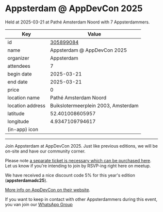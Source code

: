 # Appsterdam @ AppDevCon 2025
Held at 2025-03-21 at Pathé Amsterdam Noord with 7 Appsterdammers.
        
|Key|Value
|---|---|
|id|[305899084](https://www.meetup.com/appsterdam/events/305899084/)|
|name|Appsterdam @ AppDevCon 2025|
|organizer|Appsterdam|
|attendees|7|
|begin date|2025-03-21|
|end date|2025-03-21|
|price|0|
|location name|Pathé Amsterdam Noord|
|location address|Buikslotermeerplein 2003, Amsterdam|
|latitude|52.401008605957|
|longitude|4.9347109794617|
|(in-app) icon||

---

Join Appsterdam at AppDevCon 2025. Just like previous editions, we will be on-site and have our community corner.

Please note [a separate ticket is necessary which can be purchased here](https://egeniq.paydro.com/appdevcon-2025). Let us know if you're intending to join by RSVP-ing right here on meetup.

We have received a nice discount code 5% for this year's edition (**appsterdamadc25**).

[More info on AppDevCon on their website](https://appdevcon.nl/).

If you want to keep in contact with other Appsterdammers during this event, you van join our [WhatsApp Group](https://chat.whatsapp.com/BUAxFmdaKvP41k5ovdOGC0) 
